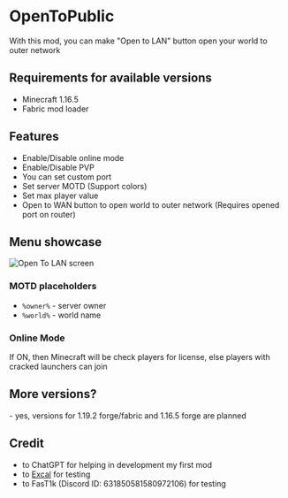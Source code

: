 # OpenToPublic
With this mod, you can make "Open to LAN" button open your world to outer network

## Requirements for available versions
 - Minecraft 1.16.5
 - Fabric mod loader

## Features
 - Enable/Disable online mode
 - Enable/Disable PVP
 - You can set custom port
 - Set server MOTD (Support colors)
 - Set max player value
 - Open to WAN button to open world to outer network (Requires opened port on router)

## Menu showcase
![Open To LAN screen](https://cdn.modrinth.com/data/RTCPiKQj/images/b4bd2ab90f8f96db728e1435af9ddea488d5d786.png)

### MOTD placeholders
 - `%owner%` - server owner
 - `%world%` - world name

### Online Mode
If ON, then Minecraft will be check players for license, else players with cracked launchers can join

## More versions?
 \- yes, versions for 1.19.2 forge/fabric and 1.16.5 forge are planned

## Credit
 - to ChatGPT for helping in development my first mod
 - to [Excal](https://github.com/ae7er) for testing
 - to FasT1k (Discord ID: 631850581580972106) for testing
